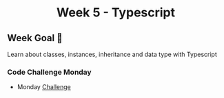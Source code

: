 # <p align=center> Week 5 - Typescript </p>

## Week Goal 🏁
Learn about classes, instances, inheritance and data type with Typescript

### Code Challenge Monday

- Monday [Challenge](/week5/data/codewars-monday.md)
